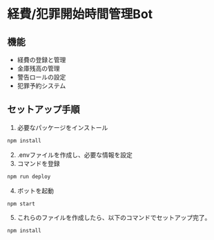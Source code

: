 # 経費/犯罪開始時間管理Bot

## 機能
- 経費の登録と管理
- 金庫残高の管理
- 警告ロールの設定
- 犯罪予約システム

## セットアップ手順
1. 必要なパッケージをインストール
```bash
npm install
```

2. .envファイルを作成し、必要な情報を設定
3. コマンドを登録
```bash
npm run deploy
```
4. ボットを起動
```bash
npm start
```
5. これらのファイルを作成したら、以下のコマンドでセットアップ完了。
```bash
npm install
```
